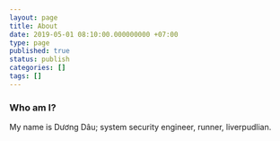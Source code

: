 ```yaml
---
layout: page
title: About
date: 2019-05-01 08:10:00.000000000 +07:00
type: page
published: true
status: publish
categories: []
tags: []
---
```


### Who am I?

My name is Dương Dâu; system security engineer, runner, liverpudlian.
